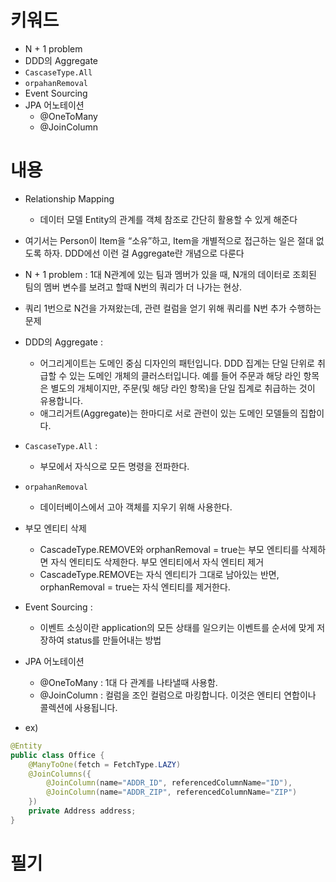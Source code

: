 # 키워드

- N + 1 problem
- DDD의 Aggregate
- `CascaseType.All`
- `orpahanRemoval`
- Event Sourcing
- JPA 어노테이션
  - @OneToMany
  - @JoinColumn

# 내용

- Relationship Mapping

  - 데이터 모델 Entity의 관계를 객체 참조로 간단히 활용할 수 있게 해준다

- 여기서는 Person이 Item을 “소유”하고, Item을 개별적으로 접근하는 일은 절대 없도록 하자. DDD에선 이런 걸 Aggregate란 개념으로 다룬다

- N + 1 problem : 1대 N관계에 있는 팀과 멤버가 있을 때, N개의 데이터로 조회된 팀의 멤버 변수를 보려고 할때 N번의 쿼리가 더 나가는 현상.

- 쿼리 1번으로 N건을 가져왔는데, 관련 컬럼을 얻기 위해 쿼리를 N번 추가 수행하는 문제
- DDD의 Aggregate :

  - 어그리게이트는 도메인 중심 디자인의 패턴입니다. DDD 집계는 단일 단위로 취급할 수 있는 도메인 개체의 클러스터입니다. 예를 들어 주문과 해당 라인 항목은 별도의 개체이지만, 주문(및 해당 라인 항목)을 단일 집계로 취급하는 것이 유용합니다.
  - 애그리거트(Aggregate)는 한마디로 서로 관련이 있는 도메인 모델들의 집합이다.

- `CascaseType.All` :
  - 부모에서 자식으로 모든 명령을 전파한다.
- `orpahanRemoval`
  - 데이터베이스에서 고아 객체를 지우기 위해 사용한다.
- 부모 엔티티 삭제

  - CascadeType.REMOVE와 orphanRemoval = true는 부모 엔티티를 삭제하면 자식 엔티티도 삭제한다.
    부모 엔티티에서 자식 엔티티 제거
  - CascadeType.REMOVE는 자식 엔티티가 그대로 남아있는 반면, orphanRemoval = true는 자식 엔티티를 제거한다.

- Event Sourcing :

  - 이벤트 소싱이란 application의 모든 상태를 일으키는 이벤트를 순서에 맞게 저장하여 status를 만들어내는 방법

- JPA 어노테이션
  - @OneToMany : 1대 다 관계를 나타낼때 사용함.
  - @JoinColumn : 컬럼을 조인 컬럼으로 마킹합니다. 이것은 엔티티 연합이나 콜렉션에 사용됩니다.
- ex)

```java
@Entity
public class Office {
    @ManyToOne(fetch = FetchType.LAZY)
    @JoinColumns({
        @JoinColumn(name="ADDR_ID", referencedColumnName="ID"),
        @JoinColumn(name="ADDR_ZIP", referencedColumnName="ZIP")
    })
    private Address address;
}
```

# 필기
